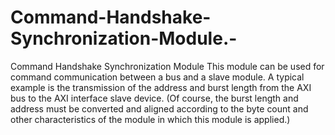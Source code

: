 # Command-Handshake-Synchronization-Module.-
Command Handshake Synchronization Module
This module can be used for command communication between a bus and a slave module. A typical example is the transmission of the address and burst length from the AXI bus to the AXI interface slave device. (Of course, the burst length and address must be converted and aligned according to the byte count and other characteristics of the module in which this module is applied.)
